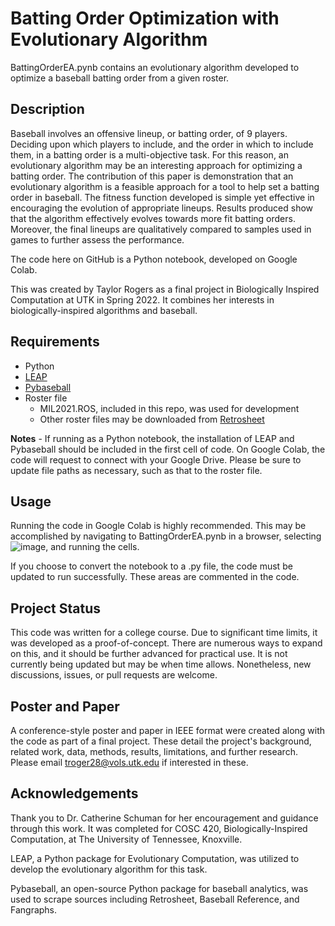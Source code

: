 # Batting Order Optimization with Evolutionary Algorithm
BattingOrderEA.pynb contains an evolutionary algorithm developed to optimize a baseball batting order from a given roster.

## Description
Baseball involves an offensive lineup, or batting order, of 9 players. Deciding upon which players to include, and the order in which to include them, in a batting order is a multi-objective task. For this reason, an evolutionary algorithm may be an interesting approach for optimizing a batting order. The contribution of this paper is demonstration that an evolutionary algorithm is a feasible approach for a tool to help set a batting order in baseball. The fitness function developed is simple yet effective in encouraging the evolution of appropriate lineups. Results produced show that the algorithm effectively evolves towards more fit batting orders. Moreover, the final lineups are qualitatively compared to samples used in games to further assess the performance.

The code here on GitHub is a Python notebook, developed on Google Colab.

This was created by Taylor Rogers as a final project in Biologically Inspired Computation at UTK in Spring 2022. It combines her interests in biologically-inspired algorithms and baseball.

## Requirements
* Python
* [LEAP](https://leap-gmu.readthedocs.io/en/latest/)
* [Pybaseball](https://github.com/jldbc/pybaseball)
* Roster file
  * MIL2021.ROS, included in this repo, was used for development
  * Other roster files may be downloaded from [Retrosheet](https://www.retrosheet.org/) 

**Notes** - If running as a Python notebook, the installation of LEAP and Pybaseball should be included in the first cell of code. On Google Colab, the code will request to connect with your Google Drive. Please be sure to update file paths as necessary, such as that to the roster file.

## Usage
Running the code in Google Colab is highly recommended. This may be accomplished by navigating to BattingOrderEA.pynb in a browser, selecting  ![image](https://user-images.githubusercontent.com/77810604/185807509-2adf3517-8fa9-4347-ae0d-8589dc1fd0f3.png), and running the cells.

If you choose to convert the notebook to a .py file, the code must be updated to run successfully. These areas are commented in the code.

## Project Status
This code was written for a college course. Due to significant time limits, it was developed as a proof-of-concept. There are numerous ways to expand on this, and it should be further advanced for practical use. It is not currently being updated but may be when time allows. Nonetheless, new discussions, issues, or pull requests are welcome.

## Poster and Paper
A conference-style poster and paper in IEEE format were created along with the code as part of a final project. These detail the project's background, related work, data, methods, results, limitations, and further research. Please email troger28@vols.utk.edu if interested in these. 

## Acknowledgements
Thank you to Dr. Catherine Schuman for her encouragement and guidance through this work. It was completed for COSC 420, Biologically-Inspired Computation, at The University of Tennessee, Knoxville.

LEAP, a Python package for Evolutionary Computation, was utilized to develop the evolutionary algorithm for this task.

Pybaseball, an open-source Python package for baseball analytics, was used to scrape sources including Retrosheet, Baseball Reference, and Fangraphs.
